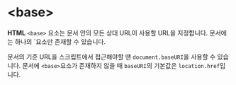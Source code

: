 # \<base>

**HTML** `<base>` 요소는 문서 안의 모든 상대 URL이 사용할 URL을 지정합니다. 문서에는 하나의 `<base>요소만 존재할 수 있습니다.

문서의 기준 URL을 스크립트에서 접근해야할 땐 `document.baseURI`을 사용할 수 있습니다. 문서에 `<base>`요소가 존재하지 않을 때 `baseURI`의 기본값은 `location.href`입니다.
